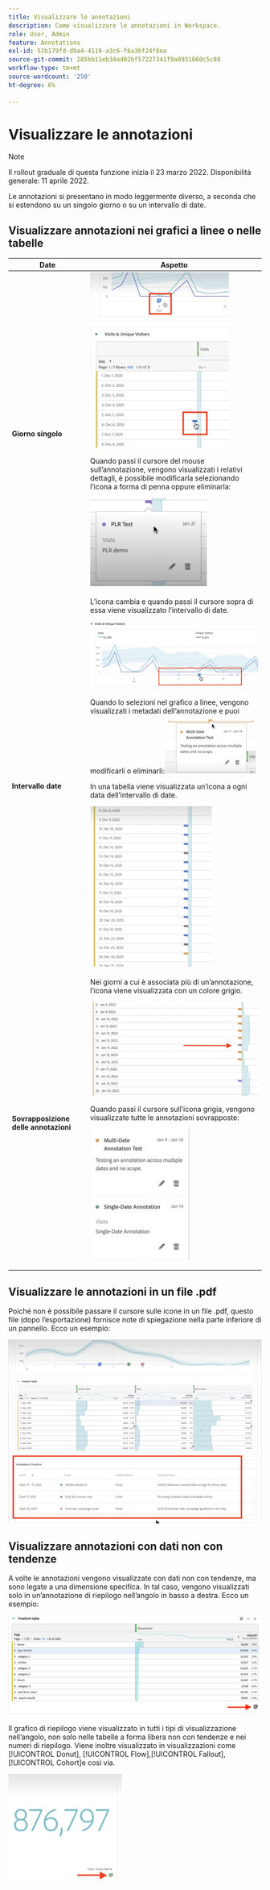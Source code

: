 ```yaml
---
title: Visualizzare le annotazioni
description: Come visualizzare le annotazioni in Workspace.
role: User, Admin
feature: Annotations
exl-id: 52b179fd-d9a4-4119-a3c6-f6a36f24f8ea
source-git-commit: 285bb11eb34ad02bf57227341f9a0931860c5c88
workflow-type: tm+mt
source-wordcount: '250'
ht-degree: 6%

---
```


# Visualizzare le annotazioni

>[!NOTE]
>
>Il rollout graduale di questa funzione inizia il 23 marzo 2022. Disponibilità generale: 11 aprile 2022.

Le annotazioni si presentano in modo leggermente diverso, a seconda che si estendono su un singolo giorno o su un intervallo di date.

## Visualizzare annotazioni nei grafici a linee o nelle tabelle

| Date | Aspetto |
| --- | --- |
| **Giorno singolo** | ![](assets/single-day.png)<p>Quando passi il cursore del mouse sull’annotazione, vengono visualizzati i relativi dettagli, è possibile modificarla selezionando l’icona a forma di penna oppure eliminarla:<p> ![](assets/hover.png) |
| **Intervallo date** | L’icona cambia e quando passi il cursore sopra di essa viene visualizzato l’intervallo di date.<p>![](assets/multi-day.png)<p>Quando lo selezioni nel grafico a linee, vengono visualizzati i metadati dell’annotazione e puoi modificarli o eliminarli:![](assets/multi-hover.png)<p>In una tabella viene visualizzata un’icona a ogni data dell’intervallo di date.<p>![](assets/multi-day-table.png) |
| **Sovrapposizione delle annotazioni** | Nei giorni a cui è associata più di un’annotazione, l’icona viene visualizzata con un colore grigio.<p>![](assets/grey.png)<p>Quando passi il cursore sull’icona grigia, vengono visualizzate tutte le annotazioni sovrapposte:<p>![](assets/overlap.png) |

## Visualizzare le annotazioni in un file .pdf

Poiché non è possibile passare il cursore sulle icone in un file .pdf, questo file (dopo l’esportazione) fornisce note di spiegazione nella parte inferiore di un pannello. Ecco un esempio:

![](assets/ann-pdf.png)

## Visualizzare annotazioni con dati non con tendenze

A volte le annotazioni vengono visualizzate con dati non con tendenze, ma sono legate a una dimensione specifica. In tal caso, vengono visualizzati solo in un’annotazione di riepilogo nell’angolo in basso a destra. Ecco un esempio:

![](assets/non-date.png)

Il grafico di riepilogo viene visualizzato in tutti i tipi di visualizzazione nell’angolo, non solo nelle tabelle a forma libera non con tendenze e nei numeri di riepilogo. Viene inoltre visualizzato in visualizzazioni come [!UICONTROL Donut], [!UICONTROL Flow],[!UICONTROL Fallout],[!UICONTROL Cohort]e così via.

![](assets/ann-summary.png)
